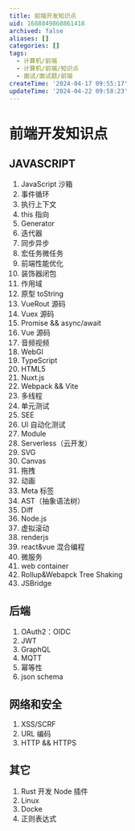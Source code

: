 ```yaml
---
title: 前端开发知识点
uid: 1688849860861418
archived: false
aliases: []
categories: []
tags:
  - 计算机/前端
  - 计算机/前端/知识点
  - 面试/面试题/前端
createTime: '2024-04-17 09:55:17'
updateTime: '2024-04-22 09:58:23'
---
```


# 前端开发知识点

## JAVASCRIPT

1. JavaScript 沙箱
2. 事件循环
3. 执行上下文
4. this 指向
5. Generator
6. 迭代器
7. 同步异步
8. 宏任务微任务
9. 前端性能优化
10. 装饰器闭包
11. 作用域
12. 原型 toString
13. VueRout 源码
14. Vuex 源码
15. Promise && async/await
16. Vue 源码
17. 音频视频
18. WebGl
19. TypeScript
20. HTML5
21. Nuxt.js
22. Webpack && Vite
23. 多线程
24. 单元测试
25. SEE
26. UI 自动化测试
27. Module
28. Serverless（云开发）
29. SVG
30. Canvas
31. 拖拽
32. 动画
33. Meta 标签
34. AST（抽象语法树）
35. Diff
36. Node.js
37. 虚拟滚动
38. renderjs
39. react&vue 混合编程
40. 微服务
41. web container
42. Rollup&Webapck Tree Shaking
43. JSBridge

## 后端

1. OAuth2：OIDC
2. JWT
3. GraphQL
4. MQTT
5. 幂等性
6. json schema

## 网络和安全

1. XSS/SCRF
2. URL 编码
3. HTTP && HTTPS

## 其它

1. Rust 开发 Node 插件
2. Linux
3. Docke
4. 正则表达式
